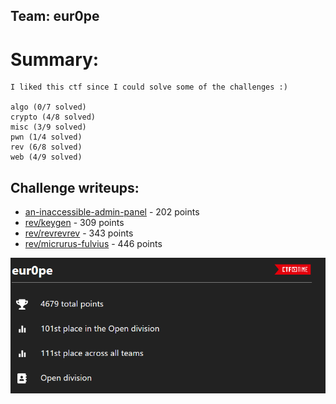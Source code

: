 ## Team: eur0pe

# Summary:
    I liked this ctf since I could solve some of the challenges :)

    algo (0/7 solved)
    crypto (4/8 solved)
    misc (3/9 solved)
    pwn (1/4 solved)
    rev (6/8 solved)
    web (4/9 solved)

## Challenge writeups:

* [an-inaccessible-admin-panel](an-inaccessible-admin-panel.md) - 202 points 
* [rev/keygen](keygen.md) - 309 points
* [rev/revrevrev](revrevrev.md) - 343 points
* [rev/micrurus-fulvius](micrurus-fulvius.md) - 446 points

![hsctf.png](../assets/hsctf.png)